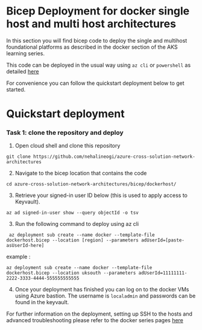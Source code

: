 # Bicep Deployment for docker single host and multi host architectures

In this section you will find bicep code to deploy the single and multihost foundational platforms as described in the docker section of the AKS learning series. 

This code can be deployed in the usual way using `az cli` or `powershell` as detailed [here](https://docs.microsoft.com/en-us/azure/azure-resource-manager/bicep/deploy-cli)  

For convenience you can follow the quickstart deployment below to get started. 

# Quickstart deployment

### Task 1: clone the repository and deploy

1. Open cloud shell and clone this repository 

``` 
git clone https://github.com/nehalineogi/azure-cross-solution-network-architectures 
```

2. Navigate to the bicep location that contains the code

```
cd azure-cross-solution-network-architectures/bicep/dockerhost/
```

3. Retrieve your signed-in user ID below (this is used to apply access to Keyvault).

```
az ad signed-in-user show --query objectId -o tsv
```

3.  Run the following command to deploy using az cli

```
 az deployment sub create --name docker --template-file dockerhost.bicep --location [region] --parameters adUserId=[paste-asUserId-here] 
 ```

 example : 

 ```
 az deployment sub create --name docker --template-file dockerhost.bicep --location uksouth --parameters adUserId=11111111-2222-3333-4444-555555555555
 ```

4. Once your deployment has finished you can log on to the docker VMs using Azure bastion. The username is `localadmin` and passwords can be found in the keyvault.


For further information on the deployment, setting up SSH to the hosts and advanced troubleshooting please refer to the docker series pages [here](../../aks/README-docker-singlehost.md)